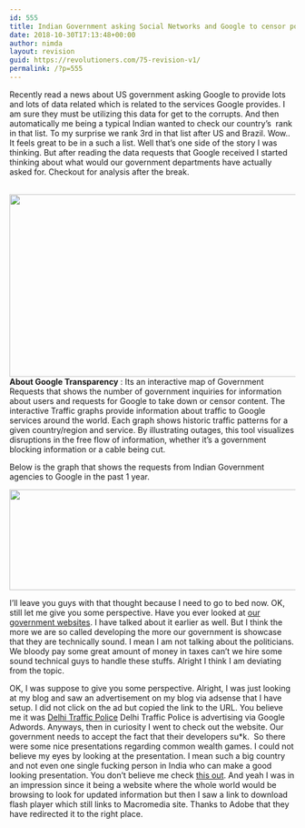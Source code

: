 ```yaml
---
id: 555
title: Indian Government asking Social Networks and Google to censor political parties and politicians. But why?
date: 2018-10-30T17:13:48+00:00
author: nimda
layout: revision
guid: https://revolutioners.com/75-revision-v1/
permalink: /?p=555
---
```

Recently read a news about US government asking Google to provide lots and lots of data related which is related to the services Google provides. I am sure they must be utilizing this data for get to the corrupts. And then automatically me being a typical Indian wanted to check our country’s  rank in that list. To my surprise we rank 3rd in that list after US and Brazil. Wow.. It feels great to be in a such a list. Well that’s one side of the story I was thinking. But after reading the data requests that Google received I started thinking about what would our government departments have actually asked for. Checkout for analysis after the break.

<span id="more-2453"></span>  
<img loading="lazy" class="alignnone" src="https://web.archive.org/web/20130308104932im_/http://img201.imageshack.us/img201/1192/indiangovernmentgoogled.png" alt="" width="600" height="321" />  
**About Google Transparency** : Its an interactive map of Government Requests that shows the number of government inquiries for information about users and requests for Google to take down or censor content. The interactive Traffic graphs provide information about traffic to Google services around the world. Each graph shows historic traffic patterns for a given country/region and service. By illustrating outages, this tool visualizes disruptions in the free flow of information, whether it’s a government blocking information or a cable being cut.

Below is the graph that shows the requests from Indian Government agencies to Google in the past 1 year.

<img loading="lazy" class="alignnone" src="https://web.archive.org/web/20130308104932im_/http://img52.imageshack.us/img52/6910/searchpatterngoogletran.png" alt="" width="600" height="177" /> 

I’ll leave you guys with that thought because I need to go to bed now. OK, still let me give you some perspective. Have you ever looked at [our government websites](https://web.archive.org/web/20130308104932/http://www.revolutioners.com/where-the-hell-are-indian-web-developers/). I have talked about it earlier as well. But I think the more we are so called developing the more our government is showcase that they are technically sound. I mean I am not talking about the politicians. We bloody pay some great amount of money in taxes can’t we hire some sound technical guys to handle these stuffs. Alright I think I am deviating from the topic.

OK, I was suppose to give you some perspective. Alright, I was just looking at my blog and saw an advertisement on my blog via adsense that I have setup. I did not click on the ad but copied the link to the URL. You believe me it was <a href="https://web.archive.org/web/20130308104932/http://www.delhitrafficpolice.nic.in/" target="_blank" rel="noopener">Delhi Traffic Police</a> Delhi Traffic Police is advertising via Google Adwords. Anyways, then in curiosity I went to check out the website. Our government needs to accept the fact that their developers su*k.  So there were some nice presentations regarding common wealth games. I could not believe my eyes by looking at the presentation. I mean such a big country and not even one single fucking person in India who can make a good looking presentation. You don’t believe me check <a href="https://web.archive.org/web/20130308104932/http://www.delhitrafficpolice.nic.in/cwg1.ppt" target="_blank" rel="noopener">this out</a>. And yeah I was in an impression since it being a website where the whole world would be browsing to look for updated information but then I saw a link to download flash player which still links to Macromedia site. Thanks to Adobe that they have redirected it to the right place.